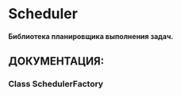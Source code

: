 # Scheduler
#### Библиотека планировщика выполнения задач.

## ДОКУМЕНТАЦИЯ:
### Class SchedulerFactory



